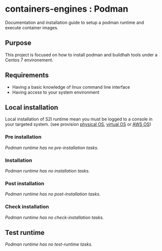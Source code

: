 # containers-engines : Podman


Documentation and installation guide to setup a podman runtime
and execute container images.


## Purpose

This project is focused on how to install podman and buildhah tools under
a Centos 7 environement.


## Requirements

- Having a basic knowledge of linux command line interface
- Having access to your system environment


## Local installation 

Local installation of S2I runtime mean you must be logged to a console in your
targeted system. (see provision [physical OS](System.md#physical-system), 
[virtual OS](System.md#virtual-system) or [AWS OS](System.md#aws-system))


### Pre installation

*Podman runtime has no pre-installation tasks.*


### Installation

*Podman runtime has no installation tasks.*


### Post installation

*Podman runtime has no post-installation tasks.*


### Check installation

*Podman runtime has no check-installation tasks.*


## Test runtime

*Podman runtime has no test-runtime tasks.*

